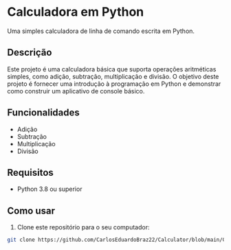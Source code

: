 # Calculadora em Python

Uma simples calculadora de linha de comando escrita em Python.

## Descrição

Este projeto é uma calculadora básica que suporta operações aritméticas simples, como adição, subtração, multiplicação e divisão. O objetivo deste projeto é fornecer uma introdução à programação em Python e demonstrar como construir um aplicativo de console básico.

## Funcionalidades

- Adição
- Subtração
- Multiplicação
- Divisão

## Requisitos

- Python 3.8 ou superior

## Como usar

1. Clone este repositório para o seu computador:

```bash
git clone https://github.com/CarlosEduardoBraz22/Calculator/blob/main/CalculadoraPyhton/Calculadora.py
